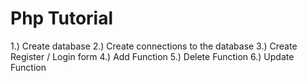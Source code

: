 # Php Tutorial

1.) Create database
2.) Create connections to the database
3.) Create Register / Login form
4.) Add Function
5.) Delete Function
6.) Update Function

